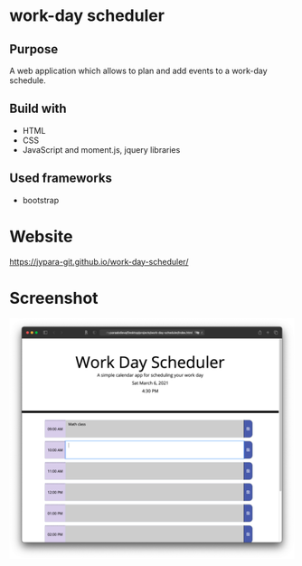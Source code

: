 # work-day scheduler
## Purpose
A web application which allows to plan and add events to a work-day schedule.
## Build with
- HTML 
- CSS 
- JavaScript and moment.js, jquery libraries
## Used frameworks
- bootstrap
# Website
https://jypara-git.github.io/work-day-scheduler/
# Screenshot
![alt text](https://github.com/jypara-git/work-day-scheduler/blob/main/assets/mock-up.jpg)
